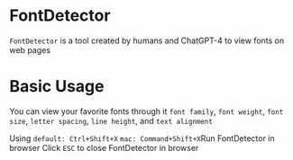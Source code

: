 
# FontDetector

`FontDetector` is a tool created by humans and ChatGPT-4 to view fonts on web pages

# Basic Usage 

You can view your favorite fonts through it
`font family`, `font weight`, `font size`, `letter spacing`, `line height`, and `text alignment`

Using `default: Ctrl+Shift+X` `mac: Command+Shift+X`Run FontDetector in browser
Click `ESC` to close FontDetector in browser
